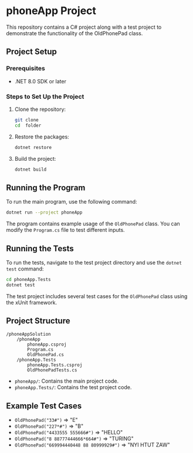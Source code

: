 
# phoneApp Project

This repository contains a C# project along with a test project to demonstrate the functionality of the OldPhonePad class.

## Project Setup

### Prerequisites

- .NET 8.0 SDK or later

### Steps to Set Up the Project

1. Clone the repository:
    ```bash
    git clone 
    cd  folder
    ```

2. Restore the packages:
    ```bash
    dotnet restore
    ```

3. Build the project:
    ```bash
    dotnet build
    ```

## Running the Program

To run the main program, use the following command:

```bash
dotnet run --project phoneApp
```

The program contains example usage of the `OldPhonePad` class. You can modify the `Program.cs` file to test different inputs.

## Running the Tests

To run the tests, navigate to the test project directory and use the `dotnet test` command:

```bash
cd phoneApp.Tests
dotnet test
```

The test project includes several test cases for the `OldPhonePad` class using the xUnit framework.

## Project Structure

```
/phoneAppSolution
    /phoneApp
        phoneApp.csproj
        Program.cs
        OldPhonePad.cs
    /phoneApp.Tests
        phoneApp.Tests.csproj
        OldPhonePadTests.cs
```

- `phoneApp/`: Contains the main project code.
- `phoneApp.Tests/`: Contains the test project code.

## Example Test Cases

- `OldPhonePad("33#")` => "E"
- `OldPhonePad("227*#")` => "B"
- `OldPhonePad("4433555 555666#")` => "HELLO"
- `OldPhonePad("8 88777444666*664#")` => "TURING"
- `OldPhonePad("669994440448 88 80999929#")` => "NYI HTUT ZAW"
